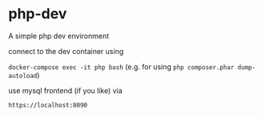 # php-dev
A simple php dev environment

connect to the dev container using

`docker-compose exec -it php bash` (e.g. for using `php composer.phar dump-autoload`)

use mysql frontend (if you like) via

`https://localhost:8090`